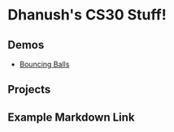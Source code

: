 # Dhanush's CS30 Stuff!

## Demos
- [Bouncing Balls](01-ball)



## Projects

## Example Markdown Link
